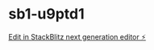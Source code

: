 # sb1-u9ptd1

[Edit in StackBlitz next generation editor ⚡️](https://stackblitz.com/~/github.com/enti-t/sb1-u9ptd1)